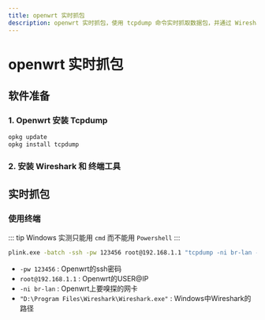 ```yaml
---
title: openwrt 实时抓包
description: openwrt 实时抓包，使用 tcpdump 命令实时抓取数据包，并通过 Wireshark 进行分析
---
```


# openwrt 实时抓包

## 软件准备

### 1. Openwrt 安装 Tcpdump

```sh
opkg update
opkg install tcpdump
```

### 2. 安装 Wireshark 和 终端工具

<Box
  :items="[
    {
      name: 'Wireshark',
      tag: '官网下载',
      link: 'https://www.wireshark.org/download.html',
      icon: 'simple-icons:wireshark',
      color: '#1679A7',
      alt: 'Wireshark'
    },
    {
      name: 'Tabby',
      tag: '官网下载',
      link: 'https://tabby.sh/',
      image: 'https://i.theojs.cn/logo/tabby.svg',
      alt: 'Tabby Terminal'
    }
  ]"
/>

## 实时抓包

### 使用终端

::: tip
Windows 实测只能用 `cmd` 而不能用 `Powershell`
:::

```sh
plink.exe -batch -ssh -pw 123456 root@192.168.1.1 "tcpdump -ni br-lan -s 0 -w - not port 22" | "D:\Program Files\Wireshark\Wireshark.exe" -k -i -
```

- `-pw 123456` : Openwrt的ssh密码
- `root@192.168.1.1` : Openwrt的USER@IP
- `-ni br-lan` : Openwrt上要嗅探的网卡
- `"D:\Program Files\Wireshark\Wireshark.exe"` : Windows中Wireshark的路径
